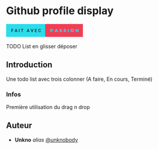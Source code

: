 # Github profile display

![This is an image](../assets/with-passion.png)

TODO List en glisser déposer

## Introduction

Une todo list avec trois colonner (A faire, En cours, Terminé)

### Infos

Première utilisation du drag n drop

## Auteur

- **Unkno** _alias_ [@unknobody](https://github.com/Unknobody)
